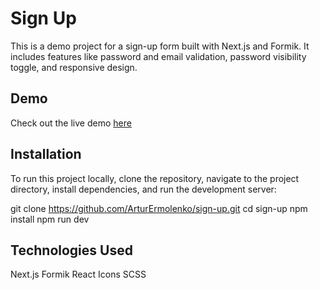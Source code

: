 # Sign Up

This is a demo project for a sign-up form built with Next.js and Formik. It includes features like password and email validation, password visibility toggle, and responsive design.

## Demo

Check out the live demo [here](https://ArturErmolenko.github.io/sign-up/)

## Installation

To run this project locally, clone the repository, navigate to the project directory, install dependencies, and run the development server:

git clone https://github.com/ArturErmolenko/sign-up.git
cd sign-up
npm install
npm run dev

## Technologies Used
Next.js
Formik
React Icons
SCSS
